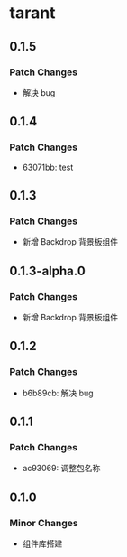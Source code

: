 # tarant

## 0.1.5

### Patch Changes

- 解决 bug

## 0.1.4

### Patch Changes

- 63071bb: test

## 0.1.3

### Patch Changes

- 新增 Backdrop 背景板组件

## 0.1.3-alpha.0

### Patch Changes

- 新增 Backdrop 背景板组件

## 0.1.2

### Patch Changes

- b6b89cb: 解决 bug

## 0.1.1

### Patch Changes

- ac93069: 调整包名称

## 0.1.0

### Minor Changes

- 组件库搭建
